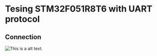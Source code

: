# Tesing STM32F051R8T6 with UART protocol

## Connection

![This is a alt text.](/image/sample.png "This is a sample image.")
